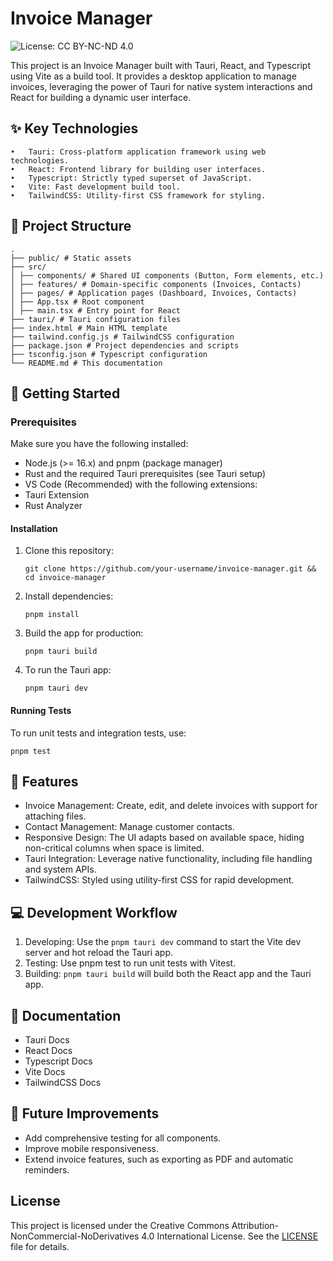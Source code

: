 # Invoice Manager

![License: CC BY-NC-ND 4.0](https://licensebuttons.net/l/by-nc-nd/4.0/88x31.png)

This project is an Invoice Manager built with Tauri, React, and Typescript using Vite as a build tool. It provides a desktop application to manage invoices, leveraging the power of Tauri for native system interactions and React for building a dynamic user interface.

## ✨ Key Technologies

    •	Tauri: Cross-platform application framework using web technologies.
    •	React: Frontend library for building user interfaces.
    •	Typescript: Strictly typed superset of JavaScript.
    •	Vite: Fast development build tool.
    •	TailwindCSS: Utility-first CSS framework for styling.

## 📂 Project Structure

```
.
├── public/ # Static assets
├── src/
│ ├── components/ # Shared UI components (Button, Form elements, etc.)
│ ├── features/ # Domain-specific components (Invoices, Contacts)
│ ├── pages/ # Application pages (Dashboard, Invoices, Contacts)
│ ├── App.tsx # Root component
│ ├── main.tsx # Entry point for React
├── tauri/ # Tauri configuration files
├── index.html # Main HTML template
├── tailwind.config.js # TailwindCSS configuration
├── package.json # Project dependencies and scripts
├── tsconfig.json # Typescript configuration
└── README.md # This documentation
```

## 🚀 Getting Started

### Prerequisites

Make sure you have the following installed:

- Node.js (>= 16.x) and pnpm (package manager)
- Rust and the required Tauri prerequisites (see Tauri setup)
- VS Code (Recommended) with the following extensions:
- Tauri Extension
- Rust Analyzer

#### Installation

1. Clone this repository:

   `git clone https://github.com/your-username/invoice-manager.git && cd invoice-manager`

2. Install dependencies:

   `pnpm install`

3. Build the app for production:

   `pnpm tauri build`

4. To run the Tauri app:

   `pnpm tauri dev`

#### Running Tests

To run unit tests and integration tests, use:

`pnpm test`

## 🌟 Features

- Invoice Management: Create, edit, and delete invoices with support for attaching files.
- Contact Management: Manage customer contacts.
- Responsive Design: The UI adapts based on available space, hiding non-critical columns when space is limited.
- Tauri Integration: Leverage native functionality, including file handling and system APIs.
- TailwindCSS: Styled using utility-first CSS for rapid development.

## 💻 Development Workflow

1. Developing: Use the `pnpm tauri dev` command to start the Vite dev server and hot reload the Tauri app.
2. Testing: Use pnpm test to run unit tests with Vitest.
3. Building: `pnpm tauri build` will build both the React app and the Tauri app.

## 📘 Documentation

- Tauri Docs
- React Docs
- Typescript Docs
- Vite Docs
- TailwindCSS Docs

## 🎯 Future Improvements

- Add comprehensive testing for all components.
- Improve mobile responsiveness.
- Extend invoice features, such as exporting as PDF and automatic reminders.

## License

This project is licensed under the Creative Commons Attribution-NonCommercial-NoDerivatives 4.0 International License. See the [LICENSE](./LICENSE) file for details.
